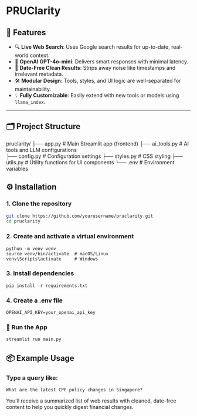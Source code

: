 # PRUClarity


## 🚀 Features

- 🔍 **Live Web Search**: Uses Google search results for up-to-date, real-world context.
- 🧠 **OpenAI GPT-4o-mini**: Delivers smart responses with minimal latency.
- 🧾 **Date-Free Clean Results**: Strips away noise like timestamps and irrelevant metadata.
- 🛠️ **Modular Design**: Tools, styles, and UI logic are well-separated for maintainability.
- 💡 **Fully Customizable**: Easily extend with new tools or models using `llama_index`.

---

## 🗂️ Project Structure

pruclarity/
├── app.py           # Main Streamlit app (frontend)
├── ai_tools.py      # AI tools and LLM configurations  
├── config.py        # Configuration settings
├── styles.py        # CSS styling
├── utils.py         # Utility functions for UI components
└── .env            # Environment variables


## ⚙️ Installation

### 1. Clone the repository
```bash
git clone https://github.com/yourusername/pruclarity.git
cd pruclarity
```

### 2. Create and activate a virtual environment
```
python -m venv venv
source venv/bin/activate  # macOS/Linux
venv\Scripts\activate     # Windows
```

### 3. Install dependencies
```
pip install -r requirements.txt
```

### 4. Create a .env file
```
OPENAI_API_KEY=your_openai_api_key
```

### 🏁 Run the App
```
streamlit run main.py
```

## 📦 Example Usage

### Type a query like:

```
What are the latest CPF policy changes in Singapore?
```
You'll receive a summarized list of web results with cleaned, date-free content to help you quickly digest financial changes.
